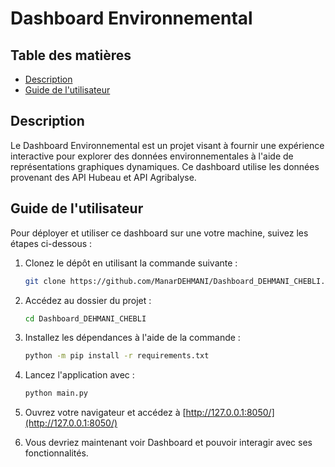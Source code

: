 # Dashboard Environnemental

## Table des matières

- [Description](#description)
- [Guide de l'utilisateur](#guide-de-lutilisateur)

## Description

Le Dashboard Environnemental est un projet visant à fournir une expérience interactive pour explorer des données environnementales à l'aide de représentations graphiques dynamiques. Ce dashboard utilise les données provenant des API Hubeau et API Agribalyse.

## Guide de l'utilisateur

Pour déployer et utiliser ce dashboard sur une votre machine, suivez les étapes ci-dessous :

1. Clonez le dépôt en utilisant la commande suivante :

   ```bash
   git clone https://github.com/ManarDEHMANI/Dashboard_DEHMANI_CHEBLI.git
   ```

2. Accédez au dossier du projet :

   ```bash
   cd Dashboard_DEHMANI_CHEBLI
   ```

3. Installez les dépendances à l'aide de la commande :

   ```bash
   python -m pip install -r requirements.txt
   ```

4. Lancez l'application avec :

   ```bash
   python main.py
   ```

5. Ouvrez votre navigateur et accédez à [http://127.0.0.1:8050/](http://127.0.0.1:8050/)

6. Vous devriez maintenant voir Dashboard et pouvoir interagir avec ses fonctionnalités.
